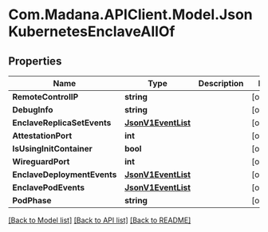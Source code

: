 
# Com.Madana.APIClient.Model.JsonKubernetesEnclaveAllOf

## Properties

Name | Type | Description | Notes
------------ | ------------- | ------------- | -------------
**RemoteControlIP** | **string** |  | [optional] 
**DebugInfo** | **string** |  | [optional] 
**EnclaveReplicaSetEvents** | [**JsonV1EventList**](JsonV1EventList.md) |  | [optional] 
**AttestationPort** | **int** |  | [optional] 
**IsUsingInitContainer** | **bool** |  | [optional] 
**WireguardPort** | **int** |  | [optional] 
**EnclaveDeploymentEvents** | [**JsonV1EventList**](JsonV1EventList.md) |  | [optional] 
**EnclavePodEvents** | [**JsonV1EventList**](JsonV1EventList.md) |  | [optional] 
**PodPhase** | **string** |  | [optional] 

[[Back to Model list]](../README.md#documentation-for-models)
[[Back to API list]](../README.md#documentation-for-api-endpoints)
[[Back to README]](../README.md)

